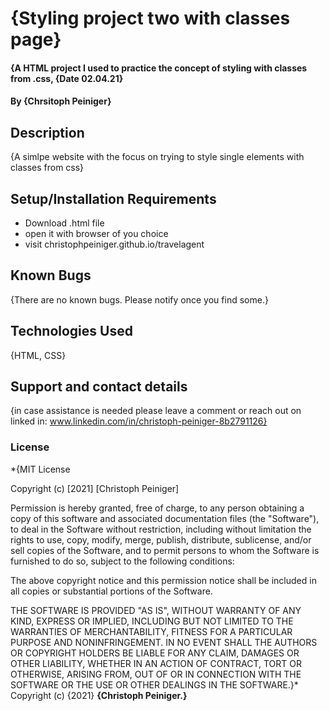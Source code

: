 # {Styling project two with classes page}
#### {A HTML project I used to practice the concept of styling with classes from .css, {Date 02.04.21}
#### By **{Chrsitoph Peiniger}**
## Description
{A simlpe website with the focus on trying to style single elements with classes from css}
## Setup/Installation Requirements
* Download .html file
* open it with browser of you choice
* visit christophpeiniger.github.io/travelagent
## Known Bugs
{There are no known bugs. Please notify once you find some.}
## Technologies Used
{HTML, CSS}
## Support and contact details
{in case assistance is needed please leave a comment or reach out on linked in: www.linkedin.com/in/christoph-peiniger-8b2791126}
### License
*{MIT License

Copyright (c) [2021] [Christoph Peiniger]

Permission is hereby granted, free of charge, to any person obtaining a copy
of this software and associated documentation files (the "Software"), to deal
in the Software without restriction, including without limitation the rights
to use, copy, modify, merge, publish, distribute, sublicense, and/or sell
copies of the Software, and to permit persons to whom the Software is
furnished to do so, subject to the following conditions:

The above copyright notice and this permission notice shall be included in all
copies or substantial portions of the Software.

THE SOFTWARE IS PROVIDED "AS IS", WITHOUT WARRANTY OF ANY KIND, EXPRESS OR
IMPLIED, INCLUDING BUT NOT LIMITED TO THE WARRANTIES OF MERCHANTABILITY,
FITNESS FOR A PARTICULAR PURPOSE AND NONINFRINGEMENT. IN NO EVENT SHALL THE
AUTHORS OR COPYRIGHT HOLDERS BE LIABLE FOR ANY CLAIM, DAMAGES OR OTHER
LIABILITY, WHETHER IN AN ACTION OF CONTRACT, TORT OR OTHERWISE, ARISING FROM,
OUT OF OR IN CONNECTION WITH THE SOFTWARE OR THE USE OR OTHER DEALINGS IN THE
SOFTWARE.}*
Copyright (c) {2021} **{Christoph Peiniger.}**